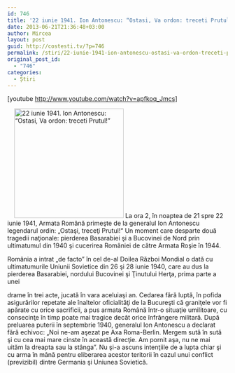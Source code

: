 ```yaml
---
id: 746
title: '22 iunie 1941. Ion Antonescu: “Ostasi, Va ordon: treceti Prutul!”'
date: 2013-06-21T21:36:48+03:00
author: Mircea
layout: post
guid: http://costesti.tv/?p=746
permalink: /stiri/22-iunie-1941-ion-antonescu-ostasi-va-ordon-treceti-prutul/
original_post_id:
  - "746"
categories:
  - Știri
---
```

[youtube http://www.youtube.com/watch?v=apfkoq_Jmcs] 

&nbsp; &nbsp;&nbsp;[<img alt="22 iunie 1941. Ion Antonescu: “Ostasi, Va ordon: treceti Prutul!”" class="alignleft size-thumbnail wp-image-753" src="http://costesti.tv/costestitv/wp-content/uploads//2013/06/22-iunie-1941-ion-antonescu-ostasi-va-ordon-treceti-prutul1.jpg" style="height:250px;width:250px;" />](http://costesti.tv/costestitv/wp-content/uploads//2013/06/22-iunie-1941-ion-antonescu-ostasi-va-ordon-treceti-prutul1.jpg) La ora 2, &icirc;n noaptea de 21 spre 22 iunie 1941, Armata Rom&acirc;nă primeşte de la generalul Ion Antonescu legendarul ordin: &bdquo;Ostaşi, treceţi Prutul!&ldquo; Un moment care desparte două tragedii naţionale: pierderea Basarabiei şi a Bucovinei de Nord prin ultimatumul din 1940 şi cucerirea Rom&acirc;niei de către Armata Roşie &icirc;n 1944. 

Rom&acirc;nia a intrat &bdquo;de facto&rdquo; &icirc;n cel de-al Doilea Război Mondial o dată cu ultimatumurile Uniunii Sovietice din 26 şi 28 iunie 1940, care au dus la pierderea Basarabiei, nordului Bucovinei şi Ţinutului Herţa, prima parte a unei 

<!--more-->

drame &icirc;n trei acte, jucată &icirc;n vara aceluiaşi an. Cedarea fără luptă, &icirc;n pofida asigurărilor repetate ale &icirc;naltelor oficialităţi de la Bucureşti că graniţele vor fi apărate cu orice sacrificii, a pus armata Rom&acirc;nă &icirc;ntr-o situaţie umilitoare, cu consecinţe &icirc;n timp poate mai tragice dec&acirc;t orice &icirc;nfr&acirc;ngere militară.&nbsp;După preluarea puterii &icirc;n septembrie 1940, generalul Ion Antonescu a declarat fără echivoc: &bdquo;Noi ne-am aşezat pe Axa Roma-Berlin. Mergem sută &icirc;n sută şi cu cea mai mare cinste &icirc;n această direcţie. Am pornit aşa, nu ne mai uităm la dreapta sau la st&acirc;nga&rdquo;. Nu şi-a ascuns intenţiile de a lupta chiar şi cu arma &icirc;n m&acirc;nă pentru eliberarea acestor teritorii &icirc;n cazul unui conflict (previzibil) dintre Germania şi Uniunea Sovietică.